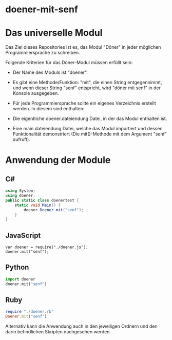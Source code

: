 # doener-mit-senf

# Das universelle Modul

Das Ziel dieses Repositories ist es, das Modul "Döner" in jeder möglichen Programmiersprache zu schreiben.

Folgende Kriterien für das Döner-Modul müssen erfüllt sein:

- Der Name des Moduls ist "doener".

- Es gibt eine Methode/Funktion: "mit", die einen String entgegennimmt, und wenn dieser String "senf" entspricht, wird "döner mit senf" in der Konsole ausgegeben.

- Für jede Programmiersprache sollte ein eigenes Verzeichnis erstellt werden. In diesem sind enthalten:

* Die eigentliche doener.dateiendung Datei, in der das Modul enthalten ist.

* Eine main.dateiendung Datei, welche das Modul importiert und dessen Funktionalität demonstriert (Die mit()-Methode mit dem Argument "senf" aufruft).

# Anwendung der Module

## C#

```C#
using System;
using doener;
public static class doenertest {
	static void Main() {
		doener.Doener.mit("senf");
	}
}
```

## JavaScript

```JS
var doener = require("./doener.js");
doener.mit("senf");
```

## Python

```Python
import doener
doener.mit("senf")
```

## Ruby

```Ruby
require "./doener.rb"
Doener.mit("senf")
```

Alternativ kann die Anwendung auch in den jeweiligen Ordnern und den darin befindlichen Skripten nachgesehen werden.
